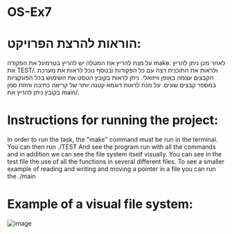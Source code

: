 # OS-Ex7

# הוראות להרצת הפרויקט:
על מנת להריץ את המטלה יש להריץ בטרמינל את הפקודה make.
לאחר מכן ניתן להריץ את TEST/. ולראות את התוכנית רצה עם כל הפקודות ובנוסף נוכל לראות את מערכת הקבצים עצמה באופן וויזואלי.
ניתן לראות בקובץ הטסט את השימוש בכל הפונקציות במספר קבצים שונים.
על מנת לראות דוגמא קטנה יותר של קריאה כתיבה והזזת סמן בקובץ ניתן להריץ את main/.


# Instructions for running the project:
In order to run the task, the "make" command must be run in the terminal.
You can then run ./TEST And see the program run with all the commands and in addition we can see the file system itself visually.
You can see in the test file the use of all the functions in several different files.
To see a smaller example of reading and writing and moving a pointer in a file you can run the ./main

# Example of a visual file system:

 ![image](https://user-images.githubusercontent.com/93542763/172925072-67c70447-712a-4d21-b22d-aeb6a6c8b08c.png)
